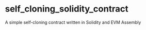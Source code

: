 # self_cloning_solidity_contract
A simple self-cloning contract written in Solidity and EVM Assembly
